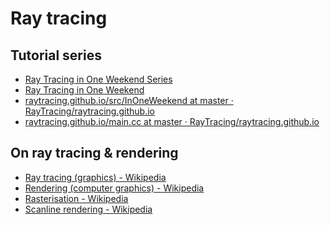 # Ray tracing

## Tutorial series

- [Ray Tracing in One Weekend Series](https://raytracing.github.io/)
- [Ray Tracing in One Weekend](https://raytracing.github.io/books/RayTracingInOneWeekend.html)
- [raytracing.github.io/src/InOneWeekend at master · RayTracing/raytracing.github.io](https://github.com/RayTracing/raytracing.github.io/tree/master/src/InOneWeekend)
- [raytracing.github.io/main.cc at master · RayTracing/raytracing.github.io](https://github.com/RayTracing/raytracing.github.io/blob/master/src/InOneWeekend/main.cc)

## On ray tracing & rendering

- [Ray tracing (graphics) - Wikipedia](https://en.wikipedia.org/wiki/Ray_tracing_(graphics))
- [Rendering (computer graphics) - Wikipedia](https://en.wikipedia.org/wiki/Rendering_(computer_graphics)#Techniques)
- [Rasterisation - Wikipedia](https://en.wikipedia.org/wiki/Rasterisation)
- [Scanline rendering - Wikipedia](https://en.wikipedia.org/wiki/Scanline_rendering)
